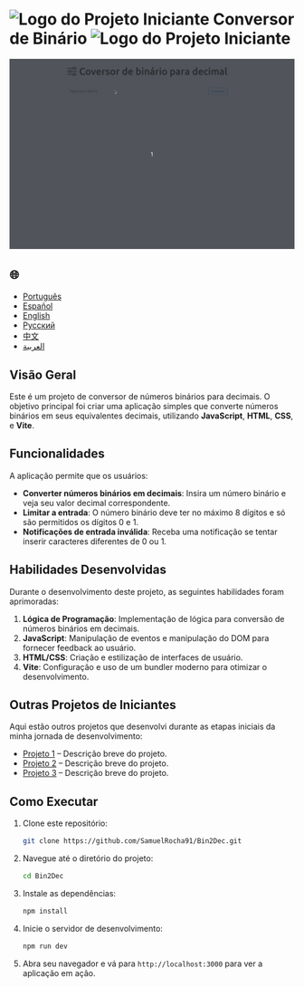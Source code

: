 # ![Logo do Projeto Iniciante](https://img.icons8.com/emoji/48/000000/star-emoji.png) Conversor de Binário ![Logo do Projeto Iniciante](https://img.icons8.com/emoji/48/000000/star-emoji.png)

![Demonstração](./gifs/conversor.gif)

<h2>🌐</h2>
<ul>
  <li><a href="https://github.com/SamuelRocha91/Bin2Dec" target="_blank">Português</a></li>
  <li><a href="https://github.com/SamuelRocha91/Bin2Dec/blob/main/README_es.md" target="_blank">Español</a></li>
  <li><a href="https://github.com/SamuelRocha91/Bin2Dec/blob/main/README_en.md" target="_blank">English</a></li>
  <li><a href="https://github.com/SamuelRocha91/Bin2Dec/blob/main/README_ru.md" target="_blank">Русский</a></li>
  <li><a href="https://github.com/SamuelRocha91/Bin2Dec/blob/main/README_ch.md" target="_blank">中文</a></li>
  <li><a href="https://github.com/SamuelRocha91/Bin2Dec/blob/main/README_ar.md" target="_blank">العربية</a></li>
</ul>

## Visão Geral

Este é um projeto de conversor de números binários para decimais. O objetivo principal foi criar uma aplicação simples que converte números binários em seus equivalentes decimais, utilizando **JavaScript**, **HTML**, **CSS**, e **Vite**.

## Funcionalidades

A aplicação permite que os usuários:

- **Converter números binários em decimais**: Insira um número binário e veja seu valor decimal correspondente.
- **Limitar a entrada**: O número binário deve ter no máximo 8 dígitos e só são permitidos os dígitos 0 e 1.
- **Notificações de entrada inválida**: Receba uma notificação se tentar inserir caracteres diferentes de 0 ou 1.

## Habilidades Desenvolvidas

Durante o desenvolvimento deste projeto, as seguintes habilidades foram aprimoradas:

1. **Lógica de Programação**: Implementação de lógica para conversão de números binários em decimais.
2. **JavaScript**: Manipulação de eventos e manipulação do DOM para fornecer feedback ao usuário.
3. **HTML/CSS**: Criação e estilização de interfaces de usuário.
4. **Vite**: Configuração e uso de um bundler moderno para otimizar o desenvolvimento.

## Outras Projetos de Iniciantes

Aqui estão outros projetos que desenvolvi durante as etapas iniciais da minha jornada de desenvolvimento:

- [Projeto 1](#) – Descrição breve do projeto.
- [Projeto 2](#) – Descrição breve do projeto.
- [Projeto 3](#) – Descrição breve do projeto.

## Como Executar

1. Clone este repositório:
   ```bash
   git clone https://github.com/SamuelRocha91/Bin2Dec.git
   ```
2. Navegue até o diretório do projeto:
   ```bash
   cd Bin2Dec
   ```
3. Instale as dependências:
   ```bash
   npm install
   ```
4. Inicie o servidor de desenvolvimento:
   ```bash
   npm run dev
   ```
5. Abra seu navegador e vá para `http://localhost:3000` para ver a aplicação em ação.

